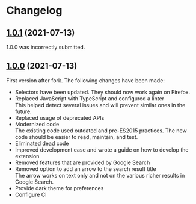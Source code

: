 # Changelog

## [1.0.1](https://github.com/MatthiasKunnen/google-search-keyboard-navigation/compare/v1.0.0...v1.0.1) (2021-07-13)
1.0.0 was incorrectly submitted.

## [1.0.0](https://github.com/MatthiasKunnen/google-search-keyboard-navigation/compare/v1.0.0...edb7b18978dc9fb5654309cd1d547471ed80fb8a) (2021-07-13)

First version after fork. The following changes have been made:
* Selectors have been updated. They should now work again on Firefox.
* Replaced JavaScript with TypeScript and configured a linter  
  This helped detect several issues and will prevent similar ones in the future.
* Replaced usage of deprecated APIs
* Modernized code  
  The existing code used outdated and pre-ES2015 practices. The new code should be easier to read, maintain, and test.
* Eliminated dead code
* Improved development ease and wrote a guide on how to develop the extension
* Removed features that are provided by Google Search
* Removed option to add an arrow to the search result title  
  The arrow works on text only and not on the various richer results in Google Search.
* Provide dark theme for preferences
* Configure CI
